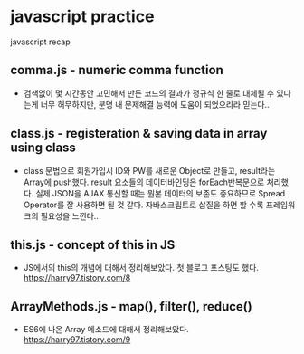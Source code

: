 # javascript practice

javascript recap

## comma.js - numeric comma function

- 검색없이 몇 시간동안 고민해서 만든 코드의 결과가 정규식 한 줄로 대체될 수 있다는게 너무 허무하지만, 분명 내 문제해결 능력에 도움이 되었으리라 믿는다..

## class.js - registeration & saving data in array using class

- class 문법으로 회원가입시 ID와 PW를 새로운 Object로 만들고, result라는 Array에 push했다. result 요소들의 데이터바인딩은 forEach반복문으로 처리했다. 실제 JSON을 AJAX 통신할 때는 뭔본 데이터의 보존도 중요하므로 Spread Operator를 잘 사용하면 될 것 같다. 자바스크립트로 삽질을 하면 할 수록 프레임워크의 필요성을 느낀다..

## this.js - concept of this in JS

- JS에서의 this의 개념에 대해서 정리해보았다. 첫 블로그 포스팅도 했다.
  https://harry97.tistory.com/8

## ArrayMethods.js - map(), filter(), reduce()

- ES6에 나온 Array 메소드에 대해서 정리해보았다.
  https://harry97.tistory.com/9
